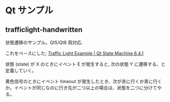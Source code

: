 # Qt サンプル

## trafficlight-handwritten

状態遷移のサンプル。Qt5/Qt6 両対応.

これをベースにした; <a href="https://doc.qt.io/qt-6/qtstatemachine-statemachine-trafficlight-example.html">Traffic Light Example | Qt State Machine 6.4.1</a>

状態 (state) が X のときにイベント E が発生すると, 次の状態 Y に遷移する、と定義していく。

黄色信号のときにイベント timeout が発生したとき、次が赤に行くか青に行くか。イベントが同じなのに行き先が二つ以上の場合は、状態を二つに分けてやる。

